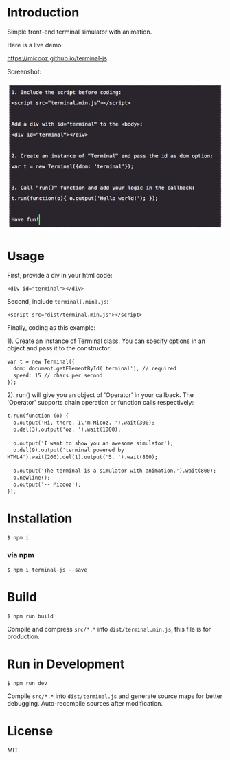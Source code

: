 # Introduction

Simple front-end terminal simulator with animation.

Here is a live demo:

https://micooz.github.io/terminal-js

Screenshot:

![1]

# Usage

First, provide a div in your html code:

    <div id="terminal"></div>

Second, include `terminal[.min].js`:

    <script src="dist/terminal.min.js"></script>

Finally, coding as this example:

1). Create an instance of Terminal class. You can specify options in an object and pass it to the constructor:

    var t = new Terminal({
      dom: document.getElementById('terminal'), // required
      speed: 15 // chars per second
    });

2). run() will give you an object of 'Operator' in your callback. The 'Operator' supports chain operation or function calls respectively:

    t.run(function (o) {
      o.output('Hi, there. I\'m Micoz. ').wait(300);
      o.del(3).output('oz. ').wait(1000);

      o.output('I want to show you an awesome simulator');
      o.del(9).output('terminal powered by HTML4').wait(200).del(1).output('5. ').wait(800);

      o.output('The terminal is a simulator with animation.').wait(800);
      o.newline();
      o.output('-- Micooz');
    });

# Installation

    $ npm i

### via npm

	$ npm i terminal-js --save

# Build

    $ npm run build
    
Compile and compress `src/*.*` into `dist/terminal.min.js`, this file is for production.
    
# Run in Development

    $ npm run dev

Compile `src/*.*` into `dist/terminal.js` and generate source maps for better debugging. Auto-recompile sources after modification.

# License

MIT

[1]: screenshot.png